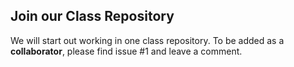 ## Join our Class Repository

We will start out working in one class repository. To be added as a **collaborator**, please find issue #1 and leave a comment. 

